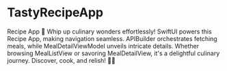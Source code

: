 # TastyRecipeApp
Recipe App 🍲
Whip up culinary wonders effortlessly! SwiftUI powers this Recipe App, making navigation seamless. APIBuilder orchestrates fetching meals, while MealDetailViewModel unveils intricate details. Whether browsing MealListView or savoring MealDetailView, it's a delightful culinary journey. Discover, cook, and relish! 🥘✨
